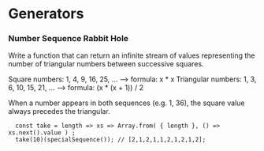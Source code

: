 # Generators

### Number Sequence Rabbit Hole

Write a function that can return an infinite stream of values representing the number of triangular numbers between successive squares.

Square numbers: 1, 4, 9, 16, 25, ... --> formula: x \* x
Triangular numbers: 1, 3, 6, 10, 15, 21, ... --> formula: (x \* (x + 1)) / 2

When a number appears in both sequences (e.g. 1, 36), the square value always precedes the triangular.

```
  const take = length => xs => Array.from( { length }, () => xs.next().value ) ;
  take(10)(specialSequence()); // [2,1,2,1,1,2,1,2,1,2];
```
